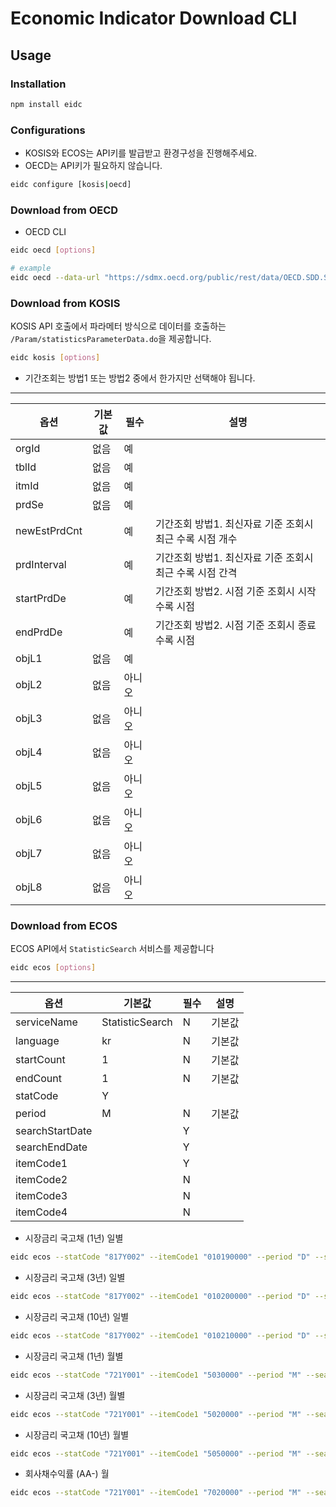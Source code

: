 # Economic Indicator Download CLI

## Usage

### Installation

```bash
npm install eidc
```

### Configurations

- KOSIS와 ECOS는 API키를 발급받고 환경구성을 진행해주세요.
- OECD는 API키가 필요하지 않습니다.

```bash
eidc configure [kosis|oecd]
```

### Download from OECD

- OECD CLI

```bash
eidc oecd [options]

# example
eidc oecd --data-url "https://sdmx.oecd.org/public/rest/data/OECD.SDD.STES,DSD_STES@DF_CLI,4.0/KOR.M.LI...AA...H?startPeriod=2023-11&dimensionAtObservation=AllDimensions&detail=DataOnly&format=jsondata"
```

### Download from KOSIS

KOSIS API 호출에서 파라메터 방식으로 데이터를 호출하는 `/Param/statisticsParameterData.do`을 제공합니다.

```bash
eidc kosis [options]
```

- 기간조회는 방법1 또는 방법2 중에서 한가지만 선택해야 됩니다.

---------------------
옵션 | 기본값 | 필수| 설명|
----|------|----|----|
orgId| 없음| 예||
tblId| 없음| 예||
itmId| 없음| 예||
prdSe| 없음| 예||
newEstPrdCnt||예|기간조회 방법1. 최신자료 기준 조회시 최근 수록 시점 개수|
prdInterval||예|기간조회 방법1. 최신자료 기준 조회시 최근 수록 시점 간격|
startPrdDe||예|기간조회 방법2. 시점 기준 조회시 시작 수록 시점|
endPrdDe||예|기간조회 방법2. 시점 기준 조회시 종료 수록 시점|
objL1| 없음| 예||
objL2| 없음| 아니오||
objL3| 없음| 아니오||
objL4| 없음| 아니오||
objL5| 없음| 아니오||
objL6| 없음| 아니오||
objL7| 없음| 아니오||
objL8| 없음| 아니오||

### Download from ECOS

ECOS API에서 `StatisticSearch` 서비스를 제공합니다

```bash
eidc ecos [options]
```

---------------------
옵션 | 기본값 | 필수| 설명|
----|------|----|----|
serviceName|StatisticSearch|N|기본값|
language|kr|N|기본값|
startCount|1|N|기본값|
endCount|1|N|기본값|
statCode|Y|||
period|M|N|기본값|
searchStartDate||Y||
searchEndDate||Y||
itemCode1||Y||
itemCode2||N||
itemCode3||N||
itemCode4||N||

- 시장금리 국고채 (1년) 일별

```bash
eidc ecos --statCode "817Y002" --itemCode1 "010190000" --period "D" --searchStartDate "20240101" --searchEndDate "20240201" --endCount "30"
```

- 시장금리 국고채 (3년) 일별

```bash
eidc ecos --statCode "817Y002" --itemCode1 "010200000" --period "D" --searchStartDate "20240101" --searchEndDate "20240201" --endCount "30"
```

- 시장금리 국고채 (10년) 일별

```bash
eidc ecos --statCode "817Y002" --itemCode1 "010210000" --period "D" --searchStartDate "20240101" --searchEndDate "20240201" --endCount "30"
```

- 시장금리 국고채 (1년) 월별

```bash
eidc ecos --statCode "721Y001" --itemCode1 "5030000" --period "M" --searchStartDate "202401" --searchEndDate "202402"
```

- 시장금리 국고채 (3년) 월별

```bash
eidc ecos --statCode "721Y001" --itemCode1 "5020000" --period "M" --searchStartDate "202401" --searchEndDate "202402"
```

- 시장금리 국고채 (10년) 월별

```bash
eidc ecos --statCode "721Y001" --itemCode1 "5050000" --period "M" --searchStartDate "202401" --searchEndDate "202402"
```

- 회사채수익률 (AA-) 월

```bash
eidc ecos --statCode "721Y001" --itemCode1 "7020000" --period "M" --searchStartDate "202401" --searchEndDate "202402"
```

<!-- ---------------------
지표명   | 지표코드 |
---------|----------|
동행지수 순환변동치 | CCI|
선행지수 순환변동치 | CLI|
선행종합지수 | LCI|
코스피 지수 | KOSPI|
월별 소비자 물가 등락률 전년 동월비 (%) | CPI_YoY|
코스피 시가총액 | KOSPI_MarketCap |
경제 성장률(GDP)(실질, 계절조정, 전기비) | RGDP_QoQ_SA|
경제 성장률(GDP)(실질, 원계열, 전년동기비) | RGDP_YoY |
GDP 디플레이터 등락률 (원계열, 전년동기비) | GDP_D_YoY |
국내총생산(명목,원화표시) (십억원) | NGDP_KRW | -->